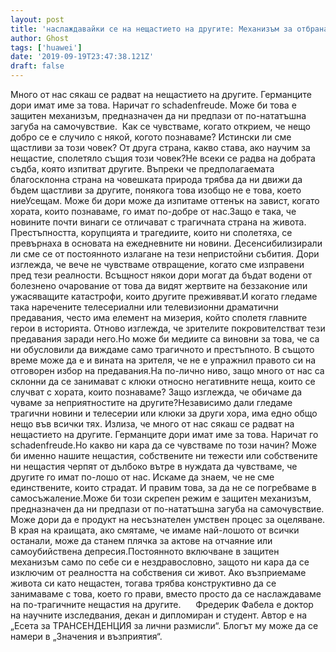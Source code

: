 ```yaml
---
layout: post
title: 'наслаждавайки се на нещастието на другите: Механизъм за отбрана'
author: Ghost
tags: ['huawei']
date: '2019-09-19T23:47:38.121Z'
draft: false
---
```


Много от нас сякаш се радват на нещастието на другите. Германците дори имат име за това. Наричат ​​го schadenfreude. Може би това е защитен механизъм, предназначен да ни предпази от по-нататъшна загуба на самочувствие.  Как се чувстваме, когато открием, че нещо добро се е случило с някой, когото познаваме? Истински ли сме щастливи за този човек? От друга страна, какво става, ако научим за нещастие, сполетяло същия този човек?Не всеки се радва на добрата съдба, която изпитват другите. Въпреки че предполагаемата благосклонна страна на човешката природа трябва да ни движи да бъдем щастливи за другите, понякога това изобщо не е това, което ниеУсещам. Може би дори може да изпитаме оттенък на завист, когато хората, които познаваме, го имат по-добре от нас.Защо е така, че новините почти винаги се отличават с трагичната страна на живота. Престъпността, корупцията и трагедиите, които ни сполетяха, се превърнаха в основата на ежедневните ни новини. Десенсибилизирали ли сме се от постоянното излагане на тези непристойни събития. Дори изглежда, че вече не чувстваме отвращение, когато сме изправени пред тези реалности. Всъщност някои дори могат да бъдат водени от болезнено очарование от това да видят жертвите на беззаконие или ужасяващите катастрофи, които другите преживяват.И когато гледаме така наречените телесериални или телевизионни драматични предавания, често има елемент на мизерия, който сполетя главните герои в историята. Отново изглежда, че зрителите покровителстват тези предавания заради него.Но може би медиите са виновни за това, че са ни обусловили да виждаме само трагичното и престъпното. В същото време може да е и вината на зрителя, че не е упражнил правото си на отговорен избор на предавания.На по-лично ниво, защо много от нас са склонни да се занимават с клюки относно негативните неща, които се случват с хората, които познаваме? Защо изглежда, че обичаме да чуваме за неприятностите на другите?Независимо дали гледаме трагични новини и телесерии или клюки за други хора, има едно общо нещо във всички тях. Излиза, че много от нас сякаш се радват на нещастието на другите. Германците дори имат име за това. Наричат ​​го schadenfreude.Но какво ни кара да се чувстваме по този начин? Може би именно нашите нещастия, собствените ни тежести или собствените ни нещастия черпят от дълбоко вътре в нуждата да чувстваме, че другите го имат по-лошо от нас. Искаме да знаем, че не сме единствените, които страдат. И правим това, за да не се погребваме в самосъжаление.Може би този скрепен режим е защитен механизъм, предназначен да ни предпази от по-нататъшна загуба на самочувствие. Може дори да е продукт на несъзнателен умствен процес за оцеляване. В края на краищата, ако смятаме, че имаме най-лошото от всички останали, може да станем плячка за актове на отчаяние или самоубийствена депресия.Постоянното включване в защитен механизъм само по себе си е нездравословно, защото ни кара да се изключим от реалността на собствения си живот. Ако възприемаме живота си като нещастен, тогава трябва конструктивно да се занимаваме с това, което го прави, вместо просто да се наслаждаваме на по-трагичните нещастия на другите.      Фредерик Фабела е доктор на научните изследвания, декан и дипломиран и студент. Автор е на „Есета за ТРАНСЕНДЕНЦИЯ за лични размисли“. Блогът му може да се намери в „Значения и възприятия“.
